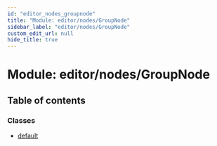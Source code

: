 ```yaml
---
id: "editor_nodes_groupnode"
title: "Module: editor/nodes/GroupNode"
sidebar_label: "editor/nodes/GroupNode"
custom_edit_url: null
hide_title: true
---
```


# Module: editor/nodes/GroupNode

## Table of contents

### Classes

- [default](../classes/editor_nodes_groupnode.default.md)
